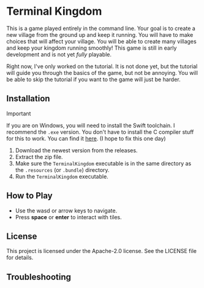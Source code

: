 # Terminal Kingdom
This is a game played entirely in the command line. Your goal is to create a new village from the ground up and keep it running. You will have to make choices that will affect your village. You will be able to create many villages and keep your kingdom running smoothly!
This game is still in early development and is not yet *fully* playable.

Right now, I've only worked on the tutorial. It is not done yet, but the tutorial will guide you through the basics of the game, but not be annoying. You will be able to skip the tutorial if you want to the game will just be harder.

## Installation
> [!important]
> If you are on Windows, you will need to install the Swift toolchain. I recommend the `.exe` version. You don't have to install the C compiler stuff for this to work.
> You can find it [here](https://swift.org/download/). (I hope to fix this one day)
1. Download the newest version from the releases.
2. Extract the zip file.
3. Make sure the `TerminalKingdom` executable is in the same directory as the `.resources` (or `.bundle`) directory.
4. Run the `TerminalKingdom` executable.

## How to Play
- Use the wasd or arrow keys to navigate.
- Press **space** or **enter** to interact with tiles.

## License
This project is licensed under the Apache-2.0 license. See the LICENSE file for details.

## Troubleshooting
